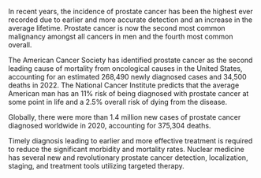 In recent years, the incidence of prostate cancer has been the highest ever recorded due to earlier and more accurate detection and an increase in the average lifetime. Prostate cancer is now the second most common malignancy amongst all cancers in men and the fourth most common overall.

The American Cancer Society has identified prostate cancer as the second leading cause of mortality from oncological causes in the United States, accounting for an estimated 268,490 newly diagnosed cases and 34,500 deaths in 2022. The National Cancer Institute predicts that the average American man has an 11% risk of being diagnosed with prostate cancer at some point in life and a 2.5% overall risk of dying from the disease.

Globally, there were more than 1.4 million new cases of prostate cancer diagnosed worldwide in 2020, accounting for 375,304 deaths.

Timely diagnosis leading to earlier and more effective treatment is required to reduce the significant morbidity and mortality rates. Nuclear medicine has several new and revolutionary prostate cancer detection, localization, staging, and treatment tools utilizing targeted therapy.